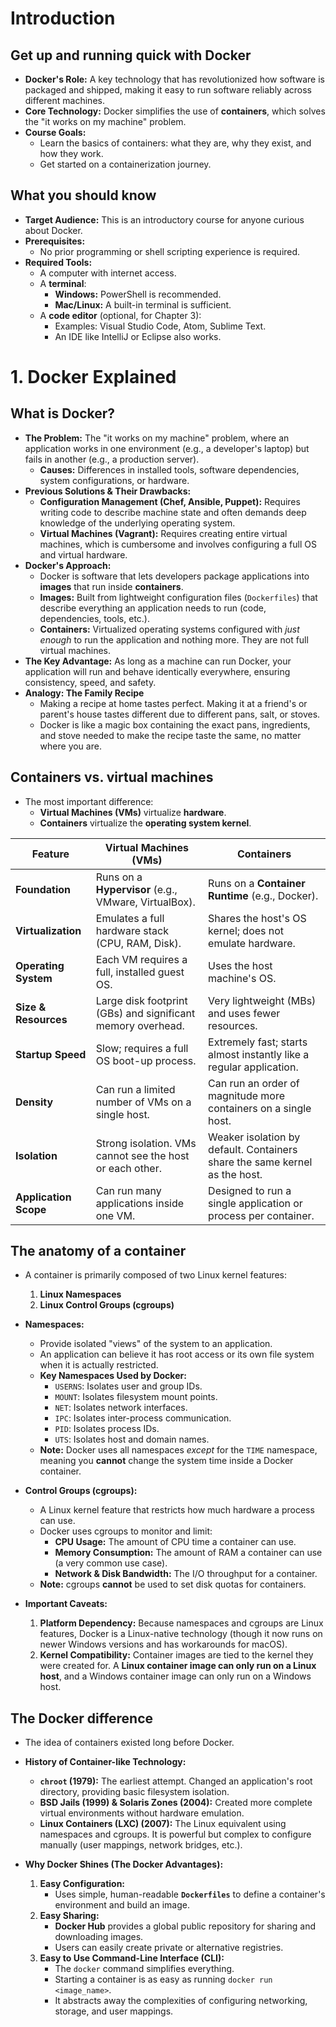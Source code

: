 # Introduction

## Get up and running quick with Docker

-   **Docker's Role:** A key technology that has revolutionized how software is packaged and shipped, making it easy to run software reliably across different machines.
-   **Core Technology:** Docker simplifies the use of **containers**, which solves the "it works on my machine" problem.
-   **Course Goals:**
    -   Learn the basics of containers: what they are, why they exist, and how they work.
    -   Get started on a containerization journey.

## What you should know

-   **Target Audience:** This is an introductory course for anyone curious about Docker.
-   **Prerequisites:**
    -   No prior programming or shell scripting experience is required.
-   **Required Tools:**
    -   A computer with internet access.
    -   A **terminal**:
        -   **Windows:** PowerShell is recommended.
        -   **Mac/Linux:** A built-in terminal is sufficient.
    -   A **code editor** (optional, for Chapter 3):
        -   Examples: Visual Studio Code, Atom, Sublime Text.
        -   An IDE like IntelliJ or Eclipse also works.

# 1. Docker Explained

## What is Docker?

-   **The Problem:** The "it works on my machine" problem, where an application works in one environment (e.g., a developer's laptop) but fails in another (e.g., a production server).
    -   **Causes:** Differences in installed tools, software dependencies, system configurations, or hardware.
-   **Previous Solutions & Their Drawbacks:**
    -   **Configuration Management (Chef, Ansible, Puppet):** Requires writing code to describe machine state and often demands deep knowledge of the underlying operating system.
    -   **Virtual Machines (Vagrant):** Requires creating entire virtual machines, which is cumbersome and involves configuring a full OS and virtual hardware.
-   **Docker's Approach:**
    -   Docker is software that lets developers package applications into **images** that run inside **containers**.
    -   **Images:** Built from lightweight configuration files (`Dockerfiles`) that describe everything an application needs to run (code, dependencies, tools, etc.).
    -   **Containers:** Virtualized operating systems configured with *just enough* to run the application and nothing more. They are not full virtual machines.
-   **The Key Advantage:** As long as a machine can run Docker, your application will run and behave identically everywhere, ensuring consistency, speed, and safety.
-   **Analogy: The Family Recipe**
    -   Making a recipe at home tastes perfect. Making it at a friend's or parent's house tastes different due to different pans, salt, or stoves.
    -   Docker is like a magic box containing the exact pans, ingredients, and stove needed to make the recipe taste the same, no matter where you are.

## Containers vs. virtual machines

-   The most important difference:
    -   **Virtual Machines (VMs)** virtualize **hardware**.
    -   **Containers** virtualize the **operating system kernel**.

| Feature                | Virtual Machines (VMs)                                                                 | Containers                                                                           |
| ---------------------- | -------------------------------------------------------------------------------------- | ------------------------------------------------------------------------------------ |
| **Foundation**         | Runs on a **Hypervisor** (e.g., VMware, VirtualBox).                                   | Runs on a **Container Runtime** (e.g., Docker).                                      |
| **Virtualization**     | Emulates a full hardware stack (CPU, RAM, Disk).                                       | Shares the host's OS kernel; does not emulate hardware.                                |
| **Operating System**   | Each VM requires a full, installed guest OS.                                           | Uses the host machine's OS.                                                          |
| **Size & Resources**   | Large disk footprint (GBs) and significant memory overhead.                            | Very lightweight (MBs) and uses fewer resources.                                     |
| **Startup Speed**      | Slow; requires a full OS boot-up process.                                              | Extremely fast; starts almost instantly like a regular application.                  |
| **Density**            | Can run a limited number of VMs on a single host.                                      | Can run an order of magnitude more containers on a single host.                      |
| **Isolation**          | Strong isolation. VMs cannot see the host or each other.                               | Weaker isolation by default. Containers share the same kernel as the host.           |
| **Application Scope**  | Can run many applications inside one VM.                                               | Designed to run a single application or process per container.                       |

## The anatomy of a container

-   A container is primarily composed of two Linux kernel features:
    1.  **Linux Namespaces**
    2.  **Linux Control Groups (cgroups)**

-   **Namespaces:**
    -   Provide isolated "views" of the system to an application.
    -   An application can believe it has root access or its own file system when it is actually restricted.
    -   **Key Namespaces Used by Docker:**
        -   `USERNS`: Isolates user and group IDs.
        -   `MOUNT`: Isolates filesystem mount points.
        -   `NET`: Isolates network interfaces.
        -   `IPC`: Isolates inter-process communication.
        -   `PID`: Isolates process IDs.
        -   `UTS`: Isolates host and domain names.
    -   **Note:** Docker uses all namespaces *except* for the `TIME` namespace, meaning you **cannot** change the system time inside a Docker container.

-   **Control Groups (cgroups):**
    -   A Linux kernel feature that restricts how much hardware a process can use.
    -   Docker uses cgroups to monitor and limit:
        -   **CPU Usage:** The amount of CPU time a container can use.
        -   **Memory Consumption:** The amount of RAM a container can use (a very common use case).
        -   **Network & Disk Bandwidth:** The I/O throughput for a container.
    -   **Note:** cgroups **cannot** be used to set disk quotas for containers.

-   **Important Caveats:**
    1.  **Platform Dependency:** Because namespaces and cgroups are Linux features, Docker is a Linux-native technology (though it now runs on newer Windows versions and has workarounds for macOS).
    2.  **Kernel Compatibility:** Container images are tied to the kernel they were created for. A **Linux container image can only run on a Linux host**, and a Windows container image can only run on a Windows host.

## The Docker difference

-   The idea of containers existed long before Docker.
-   **History of Container-like Technology:**
    -   **`chroot` (1979):** The earliest attempt. Changed an application's root directory, providing basic filesystem isolation.
    -   **BSD Jails (1999) & Solaris Zones (2004):** Created more complete virtual environments without hardware emulation.
    -   **Linux Containers (LXC) (2007):** The Linux equivalent using namespaces and cgroups. It is powerful but complex to configure manually (user mappings, network bridges, etc.).

-   **Why Docker Shines (The Docker Advantages):**
    1.  **Easy Configuration:**
        -   Uses simple, human-readable **`Dockerfiles`** to define a container's environment and build an image.
    2.  **Easy Sharing:**
        -   **Docker Hub** provides a global public repository for sharing and downloading images.
        -   Users can easily create private or alternative registries.
    3.  **Easy to Use Command-Line Interface (CLI):**
        -   The `docker` command simplifies everything.
        -   Starting a container is as easy as running `docker run <image_name>`.
        -   It abstracts away the complexities of configuring networking, storage, and user mappings.